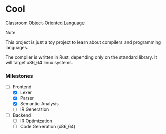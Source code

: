 # Cool

[Classroom Object-Oriented Language](https://theory.stanford.edu/~aiken/software/cool/cool-manual.pdf)

> [!NOTE]
> This project is just a toy project to learn about
> compilers and programming languages.

The compiler is written in Rust, depending only on the standard library.
It will target x86_64 linux systems.

### Milestones

- [ ] Frontend
  - [x] Lexer
  - [x] Parser
  - [x] Semantic Analysis
  - [ ] IR Generation

- [ ] Backend
  - [ ] IR Optimization
  - [ ] Code Generation (x86_64)
